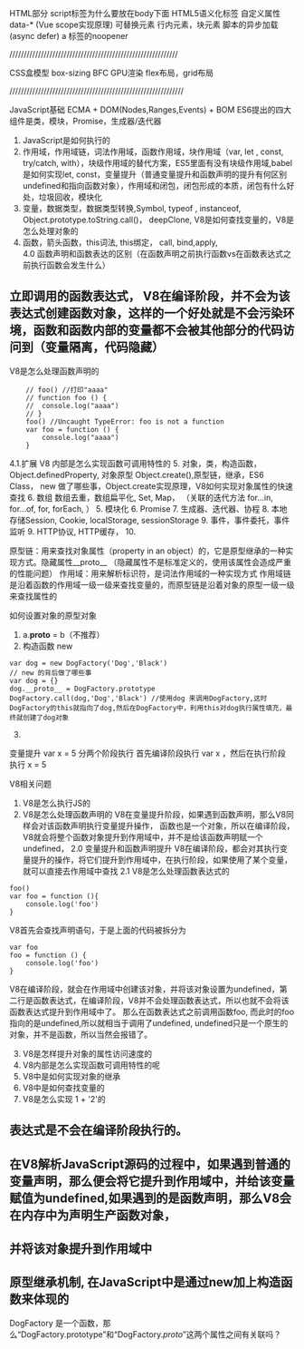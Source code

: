 HTML部分
script标签为什么要放在body下面
HTML5语义化标签
自定义属性data-* (Vue scope实现原理)
可替换元素 
行内元素，块元素
脚本的异步加载(async defer)
a 标签的noopener

///////////////////////////////////////////////////////////

CSS盒模型
box-sizing
BFC
GPU渲染
flex布局，grid布局

/////////////////////////////////////////////////////////////

JavaScript基础
ECMA + DOM(Nodes,Ranges,Events) + BOM
ES6提出的四大组件是类，模块，Promise，生成器/迭代器
1. JavaScript是如何执行的
2. 作用域，作用域链，词法作用域，函数作用域，块作用域（var, let , const, try/catch, with），块级作用域的替代方案，ES5里面有没有块级作用域,babel是如何实现let, const，变量提升（普通变量提升和函数声明的提升有何区别 undefined和指向函数对象），作用域和闭包，闭包形成的本质，闭包有什么好处，垃圾回收，模块化 
3. 变量，数据类型，数据类型转换,Symbol, typeof , instanceof, Object.prototype.toString.call()， deepClone,  V8是如何查找变量的，V8是怎么处理对象的
4. 函数，箭头函数，this词法, this绑定， call, bind,apply,  
4.0 函数声明和函数表达的区别（在函数声明之前执行函数vs在函数表达式之前执行函数会发生什么）

## 立即调用的函数表达式， V8在编译阶段，并不会为该表达式创建函数对象，这样的一个好处就是不会污染环境，函数和函数内部的变量都不会被其他部分的代码访问到（变量隔离，代码隐藏）


V8是怎么处理函数声明的
```
    // foo() //打印"aaaa"
	// function foo () {
	// 	console.log("aaaa") 
	// }
	foo() //Uncaught TypeError: foo is not a function
	var foo = function () {
		console.log("aaaa")
	}

```
4.1.扩展 V8 内部是怎么实现函数可调用特性的
5. 对象，类，构造函数，Object.definedProperty,  对象原型 Object.create(),原型链，继承，ES6 Class， new 做了哪些事，Object.create实现原理，V8如何实现对象属性的快速查找
6. 数组 数组去重，数组扁平化, Set, Map， （关联的迭代方法 for...in, for...of, for, forEach, ）
5. 模块化
6. Promise
7. 生成器、迭代器、协程
8. 本地存储Session, Cookie, localStorage, sessionStorage
9. 事件，事件委托，事件监听
9. HTTP协议, HTTP缓存，
10. 


原型链：用来查找对象属性（property in an object）的，它是原型继承的一种实现方式。隐藏属性__proto__ （隐藏属性不是标准定义的，使用该属性会造成严重的性能问题）
作用域：用来解析标识符，是词法作用域的一种实现方式
作用域链是沿着函数的作用域一级一级来查找变量的，而原型链是沿着对象的原型一级一级来查找属性的

如何设置对象的原型对象
1. a.__proto__ = b（不推荐）
2. 构造函数 new  
```
var dog = new DogFactory('Dog','Black')
// new 的背后做了哪些事
var dog = {}  
dog.__proto__ = DogFactory.prototype
DogFactory.call(dog,'Dog','Black') //使用dog 来调用DogFactory,这时DogFactory的this就指向了dog,然后在DogFactory中，利用this对dog执行属性填充，最终就创建了dog对象
```
3. 

变量提升
var x = 5
分两个阶段执行
首先编译阶段执行 var x ，然后在执行阶段 执行 x = 5

V8相关问题
1. V8是怎么执行JS的
2. V8是怎么处理函数声明的
V8在变量提升阶段，如果遇到函数声明，那么V8同样会对该函数声明执行变量提升操作， 函数也是一个对象，所以在编译阶段，V8就会将整个函数对象提升到作用域中，并不是给该函数声明赋一个undefined，
2.0 变量提升和函数声明提升
V8在编译阶段，都会对其执行变量提升的操作，将它们提升到作用域中，在执行阶段，如果使用了某个变量，就可以直接去作用域中查找
2.1 V8是怎么处理函数表达式的
```
foo()
var foo = function (){
    console.log('foo')
}
```
V8首先会查找声明语句，于是上面的代码被拆分为
```
var foo   
foo = function () {
    console.log('foo')
}
```
V8在编译阶段，就会在作用域中创建该对象，并将该对象设置为undefined，第二行是函数表达式，在编译阶段，V8并不会处理函数表达式，所以也就不会将该函数表达式提升到作用域中了。
那么在函数表达式之前调用函数foo, 而此时的foo指向的是undefined,所以就相当于调用了undefined, undefined只是一个原生的对象，并不是函数，所以当然会报错了。

3. V8是怎样提升对象的属性访问速度的
4. V8内部是怎么实现函数可调用特性的呢
5. V8中是如何实现对象的继承
6. V8中是如何查找变量的
7. V8是怎么实现 1 + '2'的


## 表达式是不会在编译阶段执行的。
## 在V8解析JavaScript源码的过程中，如果遇到普通的变量声明，那么便会将它提升到作用域中，并给该变量赋值为undefined,如果遇到的是函数声明，那么V8会在内存中为声明生产函数对象，
## 并将该对象提升到作用域中 


## 原型继承机制, 在JavaScript中是通过new加上构造函数来体现的
DogFactory 是一个函数，那么“DogFactory.prototype”和“DogFactory._proto_”这两个属性之间有关联吗？




